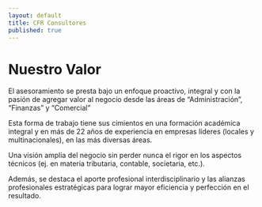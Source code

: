 ```yaml
---
layout: default
title: CFR Consultores
published: true
---
```


#  Nuestro Valor

El asesoramiento se presta bajo un enfoque proactivo, integral y con la pasión de agregar valor al negocio desde las áreas de “Administración”, “Finanzas” y “Comercial”

Esta forma de trabajo tiene sus cimientos en una formación académica integral y en más de 22 años de experiencia en empresas líderes (locales y multinacionales), en las más diversas áreas.

Una visión amplia del negocio sin perder nunca el rigor en los aspectos técnicos (ej. en materia tributaria, contable, societaria, etc.).

Además, se destaca el aporte profesional interdisciplinario y las alianzas profesionales estratégicas para lograr mayor eficiencia y perfección en el resultado.